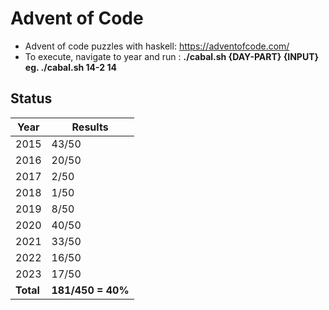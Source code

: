 # Advent of Code
- Advent of code puzzles with haskell: https://adventofcode.com/
- To execute, navigate to year and run : **./cabal.sh {DAY-PART} {INPUT} eg. ./cabal.sh 14-2 14**

## Status
| Year      | Results |
| ----------- | ----------- |
| 2015      | 43/50       |
| 2016      | 20/50       |
| 2017      | 2/50       |
| 2018      | 1/50       |
| 2019      | 8/50       |
| 2020      | 40/50       |
| 2021      | 33/50       |
| 2022      | 16/50       |
| 2023      | 17/50       |
| **Total**   | **181/450 = 40%**        |
